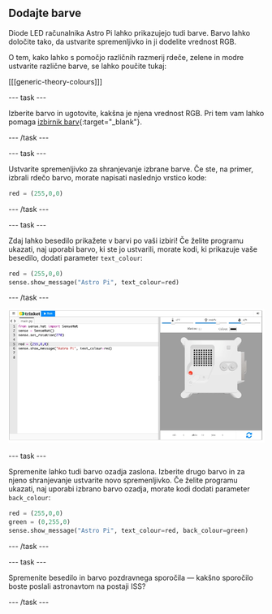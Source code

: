 ## Dodajte barve

Diode LED računalnika Astro Pi lahko prikazujejo tudi barve. Barvo lahko določite tako, da ustvarite spremenljivko in ji dodelite vrednost RGB.

O tem, kako lahko s pomočjo različnih razmerij rdeče, zelene in modre ustvarite različne barve, se lahko poučite tukaj:

[[[generic-theory-colours]]]

--- task ---

Izberite barvo in ugotovite, kakšna je njena vrednost RGB. Pri tem vam lahko pomaga [izbirnik barv](https://www.w3schools.com/colors/colors_rgb.asp){:target="_blank"}.

--- /task ---

--- task ---

Ustvarite spremenljivko za shranjevanje izbrane barve. Če ste, na primer, izbrali rdečo barvo, morate napisati naslednjo vrstico kode:

```python
red = (255,0,0)
```

--- /task ---

--- task ---

Zdaj lahko besedilo prikažete v barvi po vaši izbiri! Če želite programu ukazati, naj uporabi barvo, ki ste jo ustvarili, morate kodi, ki prikazuje vaše besedilo, dodati parameter `text_colour`:

```python
red = (255,0,0)
sense.show_message("Astro Pi", text_colour=red)
```

--- /task ---

![The Trinket Sense HAT emulator running a sample program which scrolls the text \"Astro Pi\" across the LED matrix using red letters](images/M0_2.gif)

--- task ---

Spremenite lahko tudi barvo ozadja zaslona. Izberite drugo barvo in za njeno shranjevanje ustvarite novo spremenljivko. Če želite programu ukazati, naj uporabi izbrano barvo ozadja, morate kodi dodati parameter `back_colour`:

```python
red = (255,0,0)
green = (0,255,0)
sense.show_message("Astro Pi", text_colour=red, back_colour=green)
```

--- /task ---

--- task ---

Spremenite besedilo in barvo pozdravnega sporočila — kakšno sporočilo boste poslali astronavtom na postaji ISS?

--- /task ---
